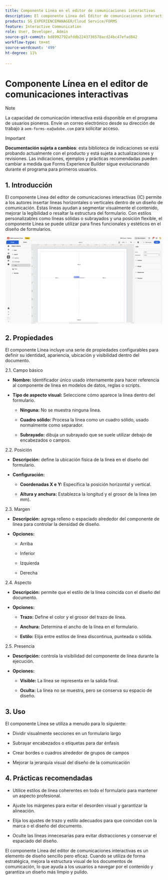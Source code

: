```yaml
---
title: Componente Línea en el editor de comunicaciones interactivas
description: El componente Línea del Editor de comunicaciones interactivas de AEM Forms permite a los autores insertar líneas horizontales o verticales dentro de un diseño de comunicación.
products: SG_EXPERIENCEMANAGER/Cloud Service/FORMS
feature: Interactive Communication
role: User, Developer, Admin
source-git-commit: bd8992792afddb2243736578acd24bc47efad842
workflow-type: tm+mt
source-wordcount: '499'
ht-degree: 11%

---
```



# Componente Línea en el editor de comunicaciones interactivas

>[!NOTE]
>
> La capacidad de comunicación interactiva está disponible en el programa de usuarios pioneros. Envíe un correo electrónico desde su dirección de trabajo a `aem-forms-ea@adobe.com` para solicitar acceso.

>[!IMPORTANT]
>
> **Documentación sujeta a cambios**: esta biblioteca de indicaciones se está probando actualmente con el producto y está sujeta a actualizaciones y revisiones. Las indicaciones, ejemplos y prácticas recomendadas pueden cambiar a medida que Forms Experience Builder sigue evolucionando durante el programa para primeros usuarios.

## &#x200B;1. Introducción

El componente Línea del editor de comunicaciones interactivas (IC) permite a los autores insertar líneas horizontales o verticales dentro de un diseño de comunicación. Estas líneas ayudan a segmentar visualmente el contenido, mejorar la legibilidad o resaltar la estructura del formulario. Con estilos personalizables como líneas sólidas o subrayados y una posición flexible, el componente Línea se puede utilizar para fines funcionales y estéticos en el diseño de formularios.

![Buscar documento CI](/help/forms/interactive-communication/assets/line.png)

## &#x200B;2. Propiedades

El componente Línea incluye una serie de propiedades configurables para definir su identidad, apariencia, ubicación y visibilidad dentro del documento.

2.1. Campo básico

- **Nombre:** Identificador único usado internamente para hacer referencia al componente de línea en modelos de datos, reglas o scripts.

- **Tipo de aspecto visual:** Seleccione cómo aparece la línea dentro del formulario.

   - **Ninguna:** No se muestra ninguna línea.

   - **Cuadro sólido:** Procesa la línea como un cuadro sólido, usado normalmente como separador.

   - **Subrayado:** dibuja un subrayado que se suele utilizar debajo de encabezados o campos.

2.2. Posición

- **Descripción:** define la ubicación física de la línea en el diseño del formulario.

- **Configuración:**

   - **Coordenadas X e Y:** Especifica la posición horizontal y vertical.

   - **Altura y anchura:** Establezca la longitud y el grosor de la línea (en mm).

2.3. Margen

- **Descripción:** agrega relleno o espaciado alrededor del componente de línea para controlar la densidad de diseño.

- **Opciones:**

   - Arriba

   - Inferior

   - Izquierda

   - Derecha

2.4. Aspecto

- **Descripción:** permite que el estilo de la línea coincida con el diseño del documento.

- **Opciones:**

   - **Trazo:** Define el color y el grosor del trazo de línea.

   - **Anchura:** Determina el ancho de la línea en el formulario.

   - **Estilo:** Elija entre estilos de línea discontinua, punteada o sólida.

2.5. Presencia

- **Descripción:** controla la visibilidad del componente de línea durante la ejecución.

- **Opciones:**

   - **Visible:** La línea se representa en la salida final.

   - **Oculta:** La línea no se muestra, pero se conserva su espacio de diseño.

## &#x200B;3. Uso

El componente Línea se utiliza a menudo para lo siguiente:

- Dividir visualmente secciones en un formulario largo

- Subrayar encabezados o etiquetas para dar énfasis

- Crear bordes o cuadros alrededor de grupos de campos

- Mejorar la jerarquía visual del diseño de la comunicación

## &#x200B;4. Prácticas recomendadas

- Utilice estilos de línea coherentes en todo el formulario para mantener un aspecto profesional.

- Ajuste los márgenes para evitar el desorden visual y garantizar la alineación.

- Elija los ajustes de trazo y estilo adecuados para que coincidan con la marca o el diseño del documento.

- Oculte las líneas innecesarias para evitar distracciones y conservar el espaciado del diseño.

El componente Línea del editor de comunicaciones interactivas es un elemento de diseño sencillo pero eficaz. Cuando se utiliza de forma estratégica, mejora la estructura visual de los documentos de comunicación, lo que ayuda a los usuarios a navegar por el contenido y garantiza un diseño más limpio y pulido.


